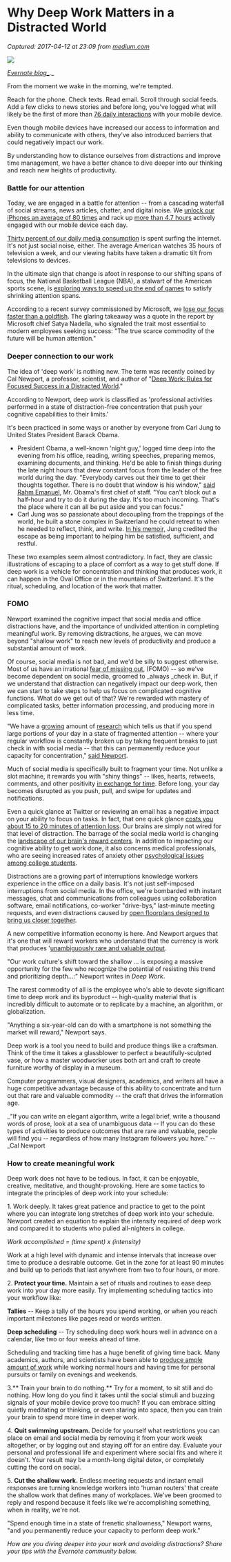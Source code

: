 # Why Deep Work Matters in a Distracted World

_Captured: 2017-04-12 at 23:09 from [medium.com](https://medium.com/the-way-we-work/why-deep-work-matters-in-a-distracted-world-ee4a675375f0)_

![](https://cdn-images-1.medium.com/max/800/1*P1cewKTM3qfTq8cYQOD6yA.png)

_[Evernote blog_](https://blog.evernote.com/blog/2017/02/23/deep-work-matters-distracted-world/?utm_campaign=social_adhoc&utm_source=social_medium&utm_medium=post&utm_content=20170410-en-deep_work)_._

From the moment we wake in the morning, we're tempted.

Reach for the phone. Check texts. Read email. Scroll through social feeds. Add a few clicks to news stories and before long, you've logged what will likely be the first of more than [76 daily interactions](https://blog.dscout.com/mobile-touches) with your mobile device.

Even though mobile devices have increased our access to information and ability to communicate with others, they've also introduced barriers that could negatively impact our work.

By understanding how to distance ourselves from distractions and improve time management, we have a better chance to dive deeper into our thinking and reach new heights of productivity.

### Battle for our attention

Today, we are engaged in a battle for attention -- from a cascading waterfall of social streams, news articles, chatter, and digital noise. We [unlock our iPhones an average of 80 times](http://www.theverge.com/2016/4/18/11454976/apple-iphone-use-data-unlock-stats) and rack up [more than 4.7 hours](http://www.kpcb.com/blog/2013-internet-trends) actively engaged with our mobile device each day.

[Thirty percent of our daily media consumption](https://qz.com/416416/we-now-spend-more-than-eight-hours-a-day-consuming-media/) is spent surfing the internet. It's not just social noise, either. The average American watches 35 hours of television a week, and our viewing habits have taken a dramatic tilt from televisions to devices.

In the ultimate sign that change is afoot in response to our shifting spans of focus, the National Basketball League (NBA), a stalwart of the American sports scene, is [exploring ways to speed up the end of games](http://abcnews.go.com/Sports/nba-rule-speed-end-games/story?id=44743511) to satisfy shrinking attention spans.

According to a recent survey commissioned by Microsoft, we [lose our focus faster than a goldfish](https://www.nytimes.com/2016/01/22/opinion/the-eight-second-attention-span.html). The glaring takeaway was a quote in the report by Microsoft chief Satya Nadella, who signaled the trait most essential to modern employees seeking success: "The true scarce commodity of the future will be human attention."

### Deeper connection to our work

The idea of 'deep work' is nothing new. The term was recently coined by Cal Newport, a professor, scientist, and author of "[Deep Work: Rules for Focused Success in a Distracted World](https://www.amazon.co.uk/dp/0349411905)."

According to Newport, deep work is classified as 'professional activities performed in a state of distraction-free concentration that push your cognitive capabilities to their limits.'

It's been practiced in some ways or another by everyone from Carl Jung to United States President Barack Obama.

  * President Obama, a well-known 'night guy,' logged time deep into the evening from his office, reading, writing speeches, preparing memos, examining documents, and thinking. He'd be able to finish things during the late night hours that drew constant focus from the leader of the free world during the day. "Everybody carves out their time to get their thoughts together. There is no doubt that window is his window," [said Rahm Emanuel](https://www.nytimes.com/2016/07/03/us/politics/obama-after-dark-the-precious-hours-alone.html?_r=0), Mr. Obama's first chief of staff. "You can't block out a half-hour and try to do it during the day. It's too much incoming. That's the place where it can all be put aside and you can focus."
  * Carl Jung was so passionate about decoupling from the trappings of the world, he built a stone complex in Switzerland he could retreat to when he needed to reflect, think, and write. [In his memoir,](https://thefirstgates.com/2014/01/02/jungs-tower-simplicity-and-the-inner-life/) Jung credited the escape as being important to helping him be satisfied, sufficient, and restful.

These two examples seem almost contradictory. In fact, they are classic illustrations of escaping to a place of comfort as a way to get stuff done. If deep work is a vehicle for concentration and thinking that produces work, it can happen in the Oval Office or in the mountains of Switzerland. It's the ritual, scheduling, and location of the work that matter.

### FOMO

Newport examined the cognitive impact that social media and office distractions have, and the importance of undivided attention in completing meaningful work. By removing distractions, he argues, we can move beyond "shallow work" to reach new levels of productivity and produce a substantial amount of work.

Of course, social media is not bad, and we'd be silly to suggest otherwise. Most of us have an irrational [fear of missing out](https://www.youtube.com/watch?v=6RpfZioXhlg), (FOMO) -- so we've become dependent on social media, groomed to _always _check in. But, if we understand that distraction can negatively impact our deep work, then we can start to take steps to help us focus on complicated cognitive functions. What do we get out of that? We're rewarded with mastery of complicated tasks, better information processing, and producing more in less time.

"We have a [growing](http://www.theatlantic.com/magazine/archive/2008/07/is-google-making-us-stupid/306868/) amount of [research](https://hbr.org/2009/09/death-by-information-overload) which tells us that if you spend large portions of your day in a state of fragmented attention -- where your regular workflow is constantly broken up by taking frequent breaks to just check in with social media -- that this can permanently reduce your capacity for concentration," [said Newport](https://youtu.be/3E7hkPZ-HTk?t=8m18s).

Much of social media is specifically built to fragment your time. Not unlike a slot machine, it rewards you with "shiny things" -- likes, hearts, retweets, comments, and other positivity [in exchange for time](http://knowledge.wharton.upenn.edu/article/owns-future-jaron-lanier-remains-digital-optimist/). Before long, your day becomes disrupted as you push, pull, and swipe for updates and notifications.

Even a quick glance at Twitter or reviewing an email has a negative impact on your ability to focus on tasks. In fact, that one quick glance [costs you about 15 to 20 minutes of attention loss](https://en.wikipedia.org/wiki/Interruption_science). Our brains are simply not wired for that level of distraction. The barrage of the social media world is changing the [landscape of our brain's reward centers](http://www.cnn.com/2016/07/12/health/social-media-brain/). In addition to impacting our cognitive ability to get work done, it also concerns medical professionals, who are seeing increased rates of anxiety other [psychological issues among college students](http://www.bu.edu/today/2016/mental-health-college-students/).

Distractions are a growing part of interruptions knowledge workers experience in the office on a daily basis. It's not just self-imposed interruptions from social media. In the office, we're bombarded with instant messages, chat and communications from colleagues using collaboration software, email notifications, co-worker "drive-bys," last-minute meeting requests, and even distractions caused by [open floorplans designed to bring us closer together](http://www.slate.com/articles/business/the_ladder/2016/05/open_plan_offices_add_distractions_and_hurt_productivity.html).

A new competitive information economy is here. And Newport argues that it's one that will reward workers who understand that the currency is work that produces '[unambiguously rare and valuable output](http://calnewport.com/blog/2016/04/06/is-email-sinking-the-u-s-economy/).

"Our work culture's shift toward the shallow … is exposing a massive opportunity for the few who recognize the potential of resisting this trend and prioritizing depth…:" Newport writes in _Deep Work_.

The rarest commodity of all is the employee who's able to devote significant time to deep work and its byproduct -- high-quality material that is incredibly difficult to automate or to replicate by a machine, an algorithm, or globalization.

"Anything a six-year-old can do with a smartphone is not something the market will reward," Newport says.

Deep work is a tool you need to build and produce things like a craftsman. Think of the time it takes a glassblower to perfect a beautifully-sculpted vase, or how a master woodworker uses both art and craft to create furniture worthy of display in a museum.

Computer programmers, visual designers, academics, and writers all have a huge competitive advantage because of this ability to concentrate and turn out that rare and valuable commodity -- the craft that drives the information age.

_"If you can write an elegant algorithm, write a legal brief, write a thousand words of prose, look at a sea of unambiguous data -- If you can do these types of activities to produce outcomes that are rare and valuable, people will find you -- regardless of how many Instagram followers you have." -- _Cal Newport

### How to create meaningful work

Deep work does not have to be tedious. In fact, it can be enjoyable, creative, meditative, and thought-provoking. Here are some tactics to integrate the principles of deep work into your schedule:

1\. Work deeply. It takes great patience and practice to get to the point where you can integrate long stretches of deep work into your schedule. Newport created an equation to explain the intensity required of deep work and compared it to students who pulled all-nighters in college.

_Work accomplished = (time spent) x (intensity)_

Work at a high level with dynamic and intense intervals that increase over time to produce a desirable outcome. Get in the zone for at least 90 minutes and build up to periods that last anywhere from two to four hours, or more.

2\. **Protect your time.** Maintain a set of rituals and routines to ease deep work into your day more easily. Try implementing scheduling tactics into your workflow like:

**Tallies** -- Keep a tally of the hours you spend working, or when you reach important milestones like pages read or words written.

**Deep scheduling** -- Try scheduling deep work hours well in advance on a calendar, like two or four weeks ahead of time.

Scheduling and tracking time has a huge benefit of giving time back. Many academics, authors, and scientists have been able to [produce ample amount of work](http://knowledge.wharton.upenn.edu/article/can-deep-work-really-work/) while working normal hours and having time for personal pursuits or family on evenings and weekends.

3.** Train your brain to do nothing.** Try for a moment, to sit still and do nothing. How long do you find it takes until the social stimuli and buzzing signals of your mobile device prove too much? If you can embrace sitting quietly meditating or thinking, or even staring into space, then you can train your brain to spend more time in deeper work.

4\. **Quit swimming upstream.** Decide for yourself what restrictions you can place on email and social media by removing it from your work week altogether, or by logging out and staying off for an entire day. Evaluate your personal and professional life and experiment where social fits and where it doesn't. Your result may be a month-long digital detox, or completely cutting the cord on social.

5\. **Cut the shallow work.** Endless meeting requests and instant email responses are turning knowledge workers into 'human routers' that create the shallow work that defines many of workplaces. We've been groomed to reply and respond because it feels like we're accomplishing something, when in reality, we're not.

"Spend enough time in a state of frenetic shallowness," Newport warns, "and you permanently reduce your capacity to perform deep work."

_How are you diving deeper into your work and avoiding distractions? Share your tips with the Evernote community below._
